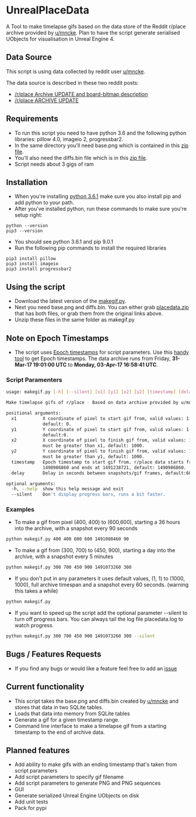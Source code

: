 # UnrealPlaceData
A Tool to make timelapse gifs based on the data store of the Reddit r/place archive provided by [u/mncke](https://www.reddit.com/user/mncke).  Plan to have the script generate serialised UObjects for visualisation in Unreal Engine 4.

## Data Source
This script is using data collected by reddit user [u/mncke](https://www.reddit.com/user/mncke).

The data source is described in these two reddit posts:
- [/r/place Archive UPDATE and board-bitmap description](https://www.reddit.com/r/place/comments/62z2uu/rplace_archive_update_and_boardbitmap_description/)
- [/r/place ARCHIVE UPDATE](https://www.reddit.com/r/place/comments/6396u5/rplace_archive_update/)

## Requirements
- To run this script you need to have python 3.6 and the following python libraries: pillow 4.0, imageio 2, progressbar2.
- In the same directory you'll need base.png which is contained in this [zip file](http://abra.me/place/diffs.zip).
- You'll also need the diffs.bin file which is in this [zip file](http://abra.me/place/diffs.bin.zip).
- Script needs about 3 gigs of ram

## Installation
- When you're installing [python 3.6.1](https://www.python.org/downloads/release/python-361/) make sure you also install pip and add python to your path.
- After you've installed python, run these commands to make sure you're setup right:
```shell
python --version
pip3 --version
```
- You should see python 3.6.1 and pip 9.0.1
- Run the following pip commands to install the required libraries 
```shell
pip3 install pillow
pip3 install imageio
pip3 install progressbar2
```

## Using the script
- Download the latest version of the [makegif.py](https://raw.githubusercontent.com/FlakeGunner/UnrealPlaceData/master/src/placedata/makegif.py).
- Next you need base.png and diffs.bin. You can either grab [placedata.zip](https://drive.google.com/file/d/0B52IMA57BvO2NHd4aHAtdzVQZWs/view?usp=sharing) that has both files, or grab them from the original links above.
- Unzip these files in the same folder as makegif.py

## Note on Epoch Timestamps
- The script uses [Epoch timestamps](https://en.wikipedia.org/wiki/Unix_time) for script parameters.  Use this [handy tool](http://www.unixtimestamp.com/index.php) to get Epoch timestamps.  The data archive runs from Friday, **31-Mar-17 19:01:00 UTC**  to **Monday, 03-Apr-17 16:58:41 UTC**.

### Script Paramenters
```bash
usage: makegif.py [-h] [--silent] [x1] [y1] [x2] [y2] [timestamp] [delay]

Make timelapse gifs of r/place - Based on data archive provided by u/mncke

positional arguments:
  x1          X coordinate of pixel to start gif from, valid values: 1-1000,
              default: 0.
  y1          Y coordinate of pixel to start gif from, valid values: 1-1000,
              default:0.
  x2          X coordinate of pixel to finish gif from, valid values: 1-1000,
              must be greater than x1, default: 1000.
  y2          Y coordinate of pixel to finish gif from, valid values: 1-1000,
              must be greater than y1, default: 1000.
  timestamp   Epoch timestamp to start gif from. r/place data starts from:
              1490986860 and ends at 1491238721, default: 1490986860.
  delay       Delay in seconds between snapshots/gif frames, default:60.

optional arguments:
  -h, --help  show this help message and exit
  --silent    Don't display progress bars, runs a bit faster.
```
### Examples
- To make a gif from pixel (400, 400) to (600,600), starting a 36 hours into the archive, with a snapshot every 90 seconds
```bash
python makegif.py 400 400 600 600 1491080460 90
```
- To make a gif from (300, 700) to (450, 900), starting a day into the archive, with a snapshot every 5 minutes
```bash
python makegif.py 300 700 450 900 1491073260 300
```
- If you don't put in any parameters it uses default values, (1, 1) to (1000, 1000), full archive timespan and a snapshot every 60 seconds. (warning this takes a while)
```bash
python makegif.py
```
- If you want to speed up the script add the optional parameter --silent to turn off progress bars.  You can always tail the log file placedata.log to watch progress.
```bash
python makegif.py 300 700 450 900 1491073260 300 --silent
```

## Bugs / Features Requests
- If you find any bugs or would like a feature feel free to add an [issue](https://github.com/FlakeGunner/UnrealPlaceData/issues)

## Current functionality
- This script takes the base.png and diffs.bin created by [u/mncke](https://www.reddit.com/user/mncke) and stores that data in two SQLite tables.
- Loads that data into memory from SQLite tables
- Generate a gif for a given timestamp range.
- Command line interface to make a timelapse gif from a starting timestamp to the end of archive data.

## Planned features
- Add ability to make gifs with an ending timestamp that's taken from script parameters
- Add script parameters to specify gif filename
- Add script parameters to generate PNG and PNG sequences
- GUI
- Generate serialized Unreal Engine UObjects on disk 
- Add unit tests
- Pack for pypi
